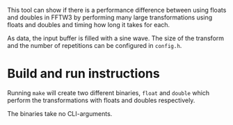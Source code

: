 This tool can show if there is a performance difference between using floats and doubles in FFTW3 by performing many large transformations using floats and doubles and timing how long it takes for each.

As data, the input buffer is filled with a sine wave. The size of the transform and the number of repetitions can be configured in `config.h`.


# Build and run instructions
Running `make` will create two different binaries, `float` and `double` which perform the transformations with floats and doubles respectively.

The binaries take no CLI-arguments.
